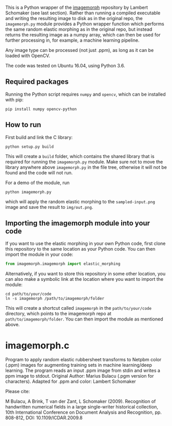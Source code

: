 This is a Python wrapper of the
[imagemorph](https://github.com/GrHound/imagemorph.c) repository by Lambert
Schomaker (see last section). Rather than running a compiled executable and
writing the resulting image to disk as in the original repo, the `imagemorph.py` 
module provides a Python wrapper function which performs the same random elastic 
morphing as in the original repo, but instead returns the resulting image as
a numpy array, which can then be used for further processing in, for example,
a machine learning pipeline.

Any image type can be processed (not just .ppm), as long as it can be
loaded with OpenCV.

The code was tested on Ubuntu 16.04, using Python 3.6.

## Required packages

Running the Python script requires `numpy` and `opencv`, which can be installed
with pip:

```
pip install numpy opencv-python
```

## How to run

First build and link the C library:

```
python setup.py build
```

This will create a `build` folder, which contains the shared library that is
required for running the `imagemorph.py` module. Make sure not to move the
library anywhere above `imagemorph.py` in the file tree, otherwise it will not
be found and the code will not run. 

For a demo of the module, run

```
python imagemorph.py
```

which will apply the random elastic morphing to the `sampled-input.png` image
and save the result to `img/out.png`.

## Importing the imagemorph module into your code

If you want to use the elastic morphing in your own Python code, first clone
this repository to the same location as your Python code. You can then import 
the module in your code:

```python
from imagemorph.imagemorph import elastic_morphing
```

Alternatively, if you want to store this repository in some other location, you
can also make a symbolic link at the location where you want to import the
module:

```
cd path/to/your/code
ln -s imagemorph /path/to/imagemorph/folder
```

This will create a shortcut called `imagemorph` in the `path/to/your/code`
directory, which points to the imagemorph repo at `path/to/imagemorph/folder`.
You can then import the module as mentioned above.

# imagemorph.c
Program to apply random elastic rubbersheet  transforms to Netpbm color (.ppm) images for  augmenting training sets in machine learning/deep learning.  The program reads an input .ppm image from stdin and writes a ppm image to stdout.  Original Author: Marius Bulacu (.pgm version for characters). Adapted for .ppm and color: Lambert Schomaker

Please cite:

M Bulacu, A Brink, T van der Zant, L Schomaker (2009).
Recognition of handwritten numerical fields in a 
large single-writer historical collection,
10th International Conference on Document Analysis and Recognition, 
pp. 808-812, DOI: 10.1109/ICDAR.2009.8 
